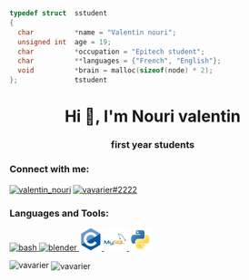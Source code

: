 
```C
typedef struct  sstudent
{
  char          *name = "Valentin nouri";
  unsigned int  age = 19;
  char          *occupation = "Epitech student";
  char          **languages = {"French", "English"};
  void          *brain = malloc(sizeof(node) * 2);
};              tstudent
```

<h1 align="center">Hi 👋, I'm Nouri valentin</h1>
<h3 align="center">first year students</h3>

<h3 align="left">Connect with me:</h3>
<p align="left">
<a href="https://instagram.com/valentin_nouri" target="blank"><img align="center" src="https://raw.githubusercontent.com/rahuldkjain/github-profile-readme-generator/master/src/images/icons/Social/instagram.svg" alt="valentin_nouri" height="30" width="40" /></a>
<a href="https://discord.gg/vavarier#2222" target="blank"><img align="center" src="https://raw.githubusercontent.com/rahuldkjain/github-profile-readme-generator/master/src/images/icons/Social/discord.svg" alt="vavarier#2222" height="30" width="40" /></a>
</p>

<h3 align="left">Languages and Tools:</h3>
<p align="left"> <a href="https://www.gnu.org/software/bash/" target="_blank" rel="noreferrer"> <img src="https://www.vectorlogo.zone/logos/gnu_bash/gnu_bash-icon.svg" alt="bash" width="40" height="40"/> </a> <a href="https://www.blender.org/" target="_blank" rel="noreferrer"> <img src="https://download.blender.org/branding/community/blender_community_badge_white.svg" alt="blender" width="40" height="40"/> </a> <a href="https://www.cprogramming.com/" target="_blank" rel="noreferrer"> <img src="https://raw.githubusercontent.com/devicons/devicon/master/icons/c/c-original.svg" alt="c" width="40" height="40"/> </a> <a href="https://www.mysql.com/" target="_blank" rel="noreferrer"> <img src="https://raw.githubusercontent.com/devicons/devicon/master/icons/mysql/mysql-original-wordmark.svg" alt="mysql" width="40" height="40"/> </a> <a href="https://www.python.org" target="_blank" rel="noreferrer"> <img src="https://raw.githubusercontent.com/devicons/devicon/master/icons/python/python-original.svg" alt="python" width="40" height="40"/> </a> </p>

<p><img align="left" src="https://github-readme-stats.vercel.app/api/top-langs?username=vavarier&show_icons=true&theme=synthwave&locale=en&layout=compact" alt="vavarier" /></p>

<p>&nbsp;<img align="center" src="https://github-readme-stats.vercel.app/api?username=vavarier&show_icons=true&theme=synthwave&locale=en" alt="vavarier" /></p>


